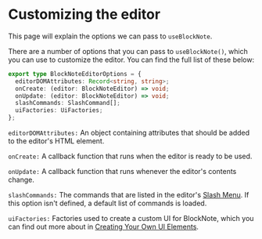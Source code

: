 # Customizing the editor

This page will explain the options we can pass to `useBlockNote`.

There are a number of options that you can pass to `useBlockNote()`, which you can use to customize the editor. You can find the full list of these below:

```typescript
export type BlockNoteEditorOptions = {
  editorDOMAttributes: Record<string, string>;
  onCreate: (editor: BlockNoteEditor) => void;
  onUpdate: (editor: BlockNoteEditor) => void;
  slashCommands: SlashCommand[];
  uiFactories: UiFactories;
};
```

`editorDOMAttributes:` An object containing attributes that should be added to the editor's HTML element.

`onCreate:` A callback function that runs when the editor is ready to be used.

`onUpdate:` A callback function that runs whenever the editor's contents change.

`slashCommands:` The commands that are listed in the editor's [Slash Menu](slash-menu.md). If this option isn't defined, a default list of commands is loaded.

`uiFactories:` Factories used to create a custom UI for BlockNote, which you can find out more about in [Creating Your Own UI Elements](vanilla-js#creating-your-own-ui-elements).